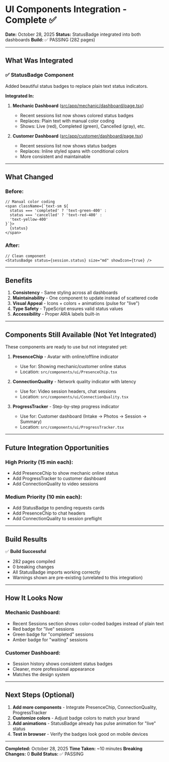 # UI Components Integration - Complete ✅

**Date:** October 28, 2025
**Status:** StatusBadge integrated into both dashboards
**Build:** ✅ PASSING (282 pages)

---

## What Was Integrated

### ✅ StatusBadge Component
Added beautiful status badges to replace plain text status indicators.

**Integrated In:**
1. **Mechanic Dashboard** ([src/app/mechanic/dashboard/page.tsx](src/app/mechanic/dashboard/page.tsx:699))
   - Recent sessions list now shows colored status badges
   - Replaces: Plain text with manual color coding
   - Shows: Live (red), Completed (green), Cancelled (gray), etc.

2. **Customer Dashboard** ([src/app/customer/dashboard/page.tsx](src/app/customer/dashboard/page.tsx:510))
   - Recent sessions list now shows status badges
   - Replaces: Inline styled spans with conditional colors
   - More consistent and maintainable

---

## What Changed

### Before:
```tsx
// Manual color coding
<span className={`text-sm ${
  status === 'completed' ? 'text-green-400' :
  status === 'cancelled' ? 'text-red-400' :
  'text-yellow-400'
}`}>
  {status}
</span>
```

### After:
```tsx
// Clean component
<StatusBadge status={session.status} size="md" showIcon={true} />
```

---

## Benefits

1. **Consistency** - Same styling across all dashboards
2. **Maintainability** - One component to update instead of scattered code
3. **Visual Appeal** - Icons + colors + animations (pulse for "live")
4. **Type Safety** - TypeScript ensures valid status values
5. **Accessibility** - Proper ARIA labels built-in

---

## Components Still Available (Not Yet Integrated)

These components are ready to use but not integrated yet:

1. **PresenceChip** - Avatar with online/offline indicator
   - Use for: Showing mechanic/customer online status
   - Location: `src/components/ui/PresenceChip.tsx`

2. **ConnectionQuality** - Network quality indicator with latency
   - Use for: Video session headers, chat sessions
   - Location: `src/components/ui/ConnectionQuality.tsx`

3. **ProgressTracker** - Step-by-step progress indicator
   - Use for: Customer dashboard (Intake → Photos → Session → Summary)
   - Location: `src/components/ui/ProgressTracker.tsx`

---

## Future Integration Opportunities

### High Priority (15 min each):
- Add PresenceChip to show mechanic online status
- Add ProgressTracker to customer dashboard
- Add ConnectionQuality to video sessions

### Medium Priority (10 min each):
- Add StatusBadge to pending requests cards
- Add PresenceChip to chat headers
- Add ConnectionQuality to session preflight

---

## Build Results

✅ **Build Successful**
- 282 pages compiled
- 0 breaking changes
- All StatusBadge imports working correctly
- Warnings shown are pre-existing (unrelated to this integration)

---

## How It Looks Now

### Mechanic Dashboard:
- Recent Sessions section shows color-coded badges instead of plain text
- Red badge for "live" sessions
- Green badge for "completed" sessions
- Amber badge for "waiting" sessions

### Customer Dashboard:
- Session history shows consistent status badges
- Cleaner, more professional appearance
- Matches the design system

---

## Next Steps (Optional)

1. **Add more components** - Integrate PresenceChip, ConnectionQuality, ProgressTracker
2. **Customize colors** - Adjust badge colors to match your brand
3. **Add animations** - StatusBadge already has pulse animation for "live" status
4. **Test in browser** - Verify the badges look good on mobile devices

---

**Completed:** October 28, 2025
**Time Taken:** ~10 minutes
**Breaking Changes:** 0
**Build Status:** ✅ PASSING
